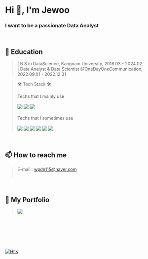 <h1 align="left">Hi 👋, I'm Jewoo</h1>
<h3 align="left">I want to be a passionate Data Analyst</h3><br>


## 📒 Education
> | B.S in DataScience, Kangnam University, 2018.03 - 2024.02.<br>
> | Data Analyst & Data Scientist @OneDayOneCommunication, 2022.09.01 - 2022.12.31

>🛠 Tech Stack 🛠 <br><br>
>Techs that I mainly use <br><br>
><img src="https://img.shields.io/badge/Python-3776AB?style=for-the-badge&logo=Python&logoColor=white"> 
><img src="https://img.shields.io/badge/tableau-white?style=for-the-badge&logo=tableau&logoColor=#E97627"> 
><img src="https://img.shields.io/badge/mysql-4479A1?style=for-the-badge&logo=mysql&logoColor=white"> 
<br><br>
>Techs that I sometimes use <br><br>
><img src="https://img.shields.io/badge/mongodb-black?style=for-the-badge&logo=mongodb&logoColor=white"> 
><img src="https://img.shields.io/badge/Qgis-00AF9C?style=for-the-badge&logo=Qgis&logoColor=#589632"> 
><img src="https://img.shields.io/badge/javascript-yellow?style=for-the-badge&logo=javascript&logoColor=white"> 
><img src="https://img.shields.io/badge/html5-red?style=for-the-badge&logo=html5&logoColor=white"> 
><img src="https://img.shields.io/badge/css3-blue?style=for-the-badge&logo=css3&logoColor=yellow"> 
><img src="https://img.shields.io/badge/java-139BB4?style=for-the-badge&logo=java&logoColor=yellow">

<br>

## 📫 How to reach me 
> E-mail : wpdn115@naver.com<br><br>

<br>

## 📌 My Portfolio 
> [<img src="https://img.shields.io/badge/notion-000000?style=for-the-badge&logo=notion&logoColor=#000000">](https://bony-dahlia-44c.notion.site/Jewoo-Yoo-b993e9863dd3447f9e5fda4c0839ab2d)


<br><br><br><br><br>

[![Hits](https://hits.seeyoufarm.com/api/count/incr/badge.svg?url=https%3A%2F%2Fgithub.com%2FJewoos-lab&count_bg=%2379C83D&title_bg=%23555555&icon=&icon_color=%23E7E7E7&title=hits&edge_flat=false)](https://hits.seeyoufarm.com)
